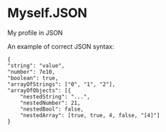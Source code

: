 # Myself.JSON
My profile in JSON

An example of correct JSON syntax:

    {
    "string": "value",
    "number": 7e10,
    "boolean": true,
    "arrayOfStrings": ["0", "1", "2"],
    "arrayOfObjects": [{
        "nestedString": "...",
        "nestedNumber": 21,
        "nestedBool": false,
        "nestedArray": [true, true, 4, false, "[4]"]
    }
